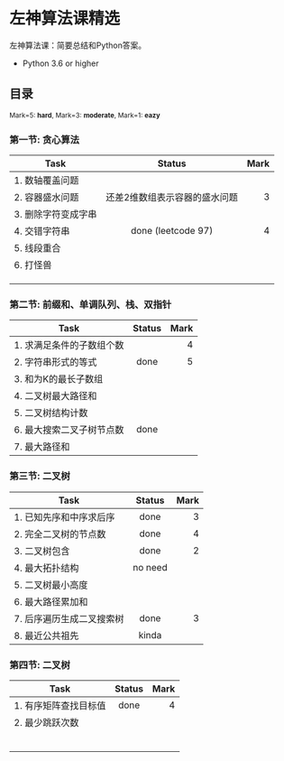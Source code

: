 # 左神算法课精选
左神算法课：简要总结和Python答案。
- Python 3.6 or higher

## 目录

<sub>Mark=5: **hard**, Mark=3: **moderate**, Mark=1: **eazy**</sub>

### 第一节: 贪心算法

| Task                                         | Status          | Mark  |
| -------------|:-------------:| -----:|
| 1. 数轴覆盖问题   |               | |
| 2. 容器盛水问题 | 还差2维数组表示容器的盛水问题 | 3 |
| 3. 删除字符变成字串 |                               |      |
| 4. 交错字符串       |      done (leetcode 97)       |    4 |
| 5. 线段重合 |  |  |
| 6. 打怪兽 |  |  |
|  |  |  |
|  |  |  |
|  |  |  |



### 第二节: 前缀和、单调队列、栈、双指针

| Task                      | Status | Mark |
| ------------------------- | :----: | ---: |
| 1. 求满足条件的子数组个数 |        |    4 |
| 2. 字符串形式的等式       |  done  |    5 |
| 3. 和为K的最长子数组      |        |      |
| 4. 二叉树最大路径和       |        |      |
| 5. 二叉树结构计数         |        |      |
| 6. 最大搜索二叉子树节点数 |  done  |      |
| 7. 最大路径和             |        |      |

### 第三节: 二叉树

| Task                      | Status  | Mark |
| ------------------------- | :-----: | ---: |
| 1. 已知先序和中序求后序   |  done   |    3 |
| 2. 完全二叉树的节点数     |  done   |    4 |
| 3. 二叉树包含             |  done   |    2 |
| 4. 最大拓扑结构           | no need |      |
| 5. 二叉树最小高度         |         |      |
| 6. 最大路径累加和         |         |      |
| 7. 后序遍历生成二叉搜索树 |  done   |    3 |
| 8. 最近公共祖先           |  kinda  |      |



### 第四节: 二叉树

| Task                  | Status | Mark |
| --------------------- | :----: | ---: |
| 1. 有序矩阵查找目标值 |  done  |    4 |
| 2. 最少跳跃次数       |        |      |
|                       |        |      |
|                       |        |      |
|                       |        |      |
|                       |        |      |
|                       |        |      |
|                       |        |      |

### 
